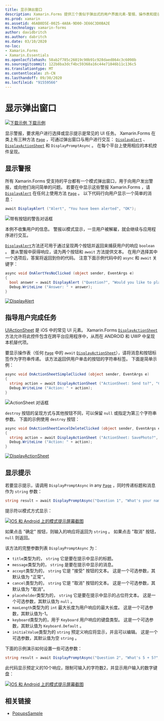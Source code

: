 ```yaml
---
title: 显示弹出窗口
description: Xamarin.Forms 提供三个类似于弹出式的用户界面元素-警报、操作表和提示。 本文演示如何使用警报、操作表和提示 Api 来显示询问用户简单问题的对话框、指导用户完成任务以及显示提示。
ms.prod: xamarin
ms.assetid: 46AB0D5E-0025-4A8A-9D00-3E66C3D0BA2E
ms.technology: xamarin-forms
author: davidbritch
ms.author: dabritch
ms.date: 03/10/2020
no-loc:
- Xamarin.Forms
- Xamarin.Essentials
ms.openlocfilehash: 58ab2f785c26019c90b91c928daed864c3c6098b
ms.sourcegitcommit: 122b8ba3dcf4bc59368a16c44e71846b11c136c5
ms.translationtype: MT
ms.contentlocale: zh-CN
ms.lasthandoff: 09/30/2020
ms.locfileid: "91559566"
---
```

# <a name="display-pop-ups"></a>显示弹出窗口

[![下载示例](~/media/shared/download.png) 下载示例](https://docs.microsoft.com/samples/xamarin/xamarin-forms-samples/navigation-pop-ups)

显示警报，要求用户进行选择或显示提示是常见的 UI 任务。 Xamarin.Forms 在类上有三种方法 [`Page`](xref:Xamarin.Forms.Page) ，可通过弹出窗口与用户进行交互： [`DisplayAlert`](xref:Xamarin.Forms.Page.DisplayAlert*) 、 [`DisplayActionSheet`](xref:Xamarin.Forms.Page.DisplayActionSheet*) 和 `DisplayPromptAsync` 。 在每个平台上使用相应的本机控件呈现。

## <a name="display-an-alert"></a>显示警报

所有 Xamarin.Forms 受支持的平台都有一个模式弹出窗口，用于向用户发出警报，或向他们询问简单的问题。 若要在中显示这些警报 Xamarin.Forms ，请 [`DisplayAlert`](xref:Xamarin.Forms.Page.DisplayAlert*) 在任何上使用方法 [`Page`](xref:Xamarin.Forms.Page) 。 以下代码行向用户显示一个简单的消息：

```csharp
await DisplayAlert ("Alert", "You have been alerted", "OK");
```

![带有按钮的警告对话框](pop-ups-images/alert.png)

本例不收集用户的信息。 警报以模式显示，一旦用户被解雇，就会继续与应用程序进行交互。

[`DisplayAlert`](xref:Xamarin.Forms.Page.DisplayAlert*)方法还可用于通过呈现两个按钮并返回来捕获用户的响应 `boolean` 。 要从警报中获得响应，请为两个按钮和 `await` 方法提供文本。 在用户选择其中一个选项后，答案将返回到你的代码。 注意下面示例代码中的 `async` 和 `await` 关键字：

```csharp
async void OnAlertYesNoClicked (object sender, EventArgs e)
{
  bool answer = await DisplayAlert ("Question?", "Would you like to play a game", "Yes", "No");
  Debug.WriteLine ("Answer: " + answer);
}
```

[![DisplayAlert](pop-ups-images/alert2-sml.png "包含两个按钮的警报对话框")](pop-ups-images/alert2.png#lightbox "包含两个按钮的警报对话框")

## <a name="guide-users-through-tasks"></a>指导用户完成任务

[UIActionSheet](https://developer.apple.com/library/ios/documentation/uikit/reference/uiactionsheet_class/Reference/Reference.html) 是 iOS 中的常见 UI 元素。 Xamarin.Forms [`DisplayActionSheet`](xref:Xamarin.Forms.Page.DisplayActionSheet*) 方法允许将此控件包含在跨平台应用程序中，从而在 ANDROID 和 UWP 中呈现本机替代项。

要显示操作表（任何 [`Page`](xref:Xamarin.Forms.Page) 中的 `await` [`DisplayActionSheet`](xref:Xamarin.Forms.Page.DisplayActionSheet*)），请将消息和按钮标签作为字符串传递。 该方法返回供用户单击的按钮的字符串标签。 下面是简单示例：

```csharp
async void OnActionSheetSimpleClicked (object sender, EventArgs e)
{
  string action = await DisplayActionSheet ("ActionSheet: Send to?", "Cancel", null, "Email", "Twitter", "Facebook");
  Debug.WriteLine ("Action: " + action);
}
```

![ActionSheet 对话框](pop-ups-images/action.png)

`destroy` 按钮的呈现方式与其他按钮不同，可以保留 `null` 或指定为第三个字符串参数。 下面的示例使用 `destroy` 按钮：

```csharp
async void OnActionSheetCancelDeleteClicked (object sender, EventArgs e)
{
  string action = await DisplayActionSheet ("ActionSheet: SavePhoto?", "Cancel", "Delete", "Photo Roll", "Email");
  Debug.WriteLine ("Action: " + action);
}
```

[![DisplayActionSheet](pop-ups-images/action2-sml.png "带有销毁按钮的操作表对话框")](pop-ups-images/action2.png#lightbox "带有销毁按钮的操作表对话框")

## <a name="display-a-prompt"></a>显示提示

若要显示提示，请调用 `DisplayPromptAsync` in any [`Page`](xref:Xamarin.Forms.Page) ，同时传递标题和消息作为 `string` 参数：

```csharp
string result = await DisplayPromptAsync("Question 1", "What's your name?");
```

提示符以模式方式显示：

[![IOS 和 Android 上的模式提示屏幕截图](pop-ups-images/simple-prompt.png "模式提示")](pop-ups-images/simple-prompt-large.png#lightbox "模式提示")

如果点击 "确定" 按钮，则输入的响应将返回为 `string` 。 如果点击 "取消" 按钮， `null` 则返回。

该方法的完整参数列表 `DisplayPromptAsync` 为：

- `title`类型为的， `string` 它是要在提示中显示的标题。
- `message`类型为的， `string` 是要在提示中显示的消息。
- `accept`类型为的， `string` 它是 "接受" 按钮的文本。 这是一个可选参数，其默认值为 "正常"。
- `cancel`类型为的， `string` 它是 "取消" 按钮的文本。 这是一个可选参数，其默认值为 "取消"。
- `placeholder`类型为的， `string` 它是要在提示中显示的占位符文本。 这是一个可选参数，其默认值为 `null` 。
- `maxLength`类型为的 `int` 最大长度为用户响应的最大长度。 这是一个可选参数，其默认值为-1。
- `keyboard`类型为的，用于 `Keyboard` 用户响应的键盘类型。 这是一个可选参数，其默认值为 `Keyboard.Default` 。
- `initialValue`类型为的 `string` 预定义响应将显示，并且可以编辑。 这是一个可选参数，其默认值为空 `string` 。

下面的示例演示如何设置一些可选参数：

```csharp
string result = await DisplayPromptAsync("Question 2", "What's 5 + 5?", initialValue: "10", maxLength: 2, keyboard: Keyboard.Numeric);
```

此代码显示预定义的10个响应，限制可输入的字符数2，并显示用户输入的数字键盘：

[![IOS 和 Android 上的模式提示屏幕截图](pop-ups-images/keyboard-prompt.png "模式提示")](pop-ups-images/keyboard-prompt-large.png#lightbox "模式提示")

## <a name="related-links"></a>相关链接

- [PopupsSample](/samples/xamarin/xamarin-forms-samples/navigation-pop-ups)